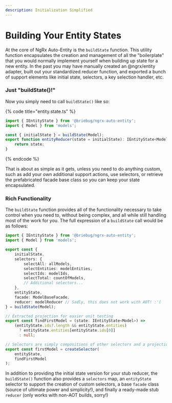```yaml
---
description: Initialization Simplified
---
```


# Building Your Entity States

At the core of NgRx Auto-Entity is the `buildState` function. This utility function encapsulates the creation and management of all the "boilerplate" that you would normally implement yourself when building up state for a new entity. In the past you may have manually created an @ngrx/entity adapter, built out your standardized reducer function, and exported a bunch of support elements like initial state, selectors, a key selection handler, etc. 

### Just "buildState\(\)!"

Now you simply need to call `buildState()` like so:

{% code title="entity.state.ts" %}
```typescript
import { IEntityState } from '@briebug/ngrx-auto-entity';
import { Model } from 'models';

const { initialState } = buildState(Model);
export function entityReducer(state = initialState): IEntityState<Model> {
    return state;
}
```
{% endcode %}

That is about as simple as it gets, unless you need to do anything custom, such as add your own additional support actions, use selectors, or retrieve the prefabricated facade base class so you can keep your state encapsulated. 

### Rich Functionality

The `buildState` function provides all of the functionality necessary to take control when you need to, without being complex, and all while still handling most of the work for you. The full expression of a `buildState` call would be as follows:

```typescript
import { IEntityState } from '@briebug/ngrx-auto-entity';
import { Model } from 'models';

export const { 
    initialState, 
    selectors: {
        selectAll: allModels,
        selectEntities: modelEntities,
        selectIds: modelIds,
        selectTotal: countOfModels,
        // Additional selectors...
    }, 
    entityState, 
    facade: ModelBaseFacade,
    reducer: modelReducer // Sadly, this does not work with AOT! :'(
} = buildState(Model);

// Extracted projection for easier unit testing
export const findFirstModel = (state: IEntityState<Model>) => 
    (entityState.ids?.length && entityState.entities) 
      ? entityState.entities[entityState.ids[0]] 
      : null;

// Selectors are simply compositions of other selectors and a projection
export const firstModel = createSelector(
    entityState,
    findFirstModel
);
```

In addition to providing the initial state version for your stub reducer, the `buildState()` function also provides a `selectors` map, an `entityState` selector to support the creation of custom selectors, a base `facade` class \(source of ultimate power and simplicity!\), and finally a ready-made stub `reducer` \(only works with non-AOT builds, sorry!\)

